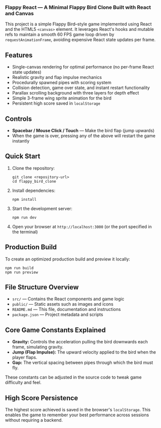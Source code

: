 ### Flappy React — A Minimal Flappy Bird Clone Built with React and Canvas

This project is a simple Flappy Bird–style game implemented using React and the HTML5 `<canvas>` element. It leverages React's hooks and mutable refs to maintain a smooth 60 FPS game loop driven by `requestAnimationFrame`, avoiding expensive React state updates per frame.

## Features

- Single-canvas rendering for optimal performance (no per-frame React state updates)
- Realistic gravity and flap impulse mechanics
- Procedurally spawned pipes with scoring system
- Collision detection, game over state, and instant restart functionality
- Parallax scrolling background with three layers for depth effect
- Simple 3-frame wing sprite animation for the bird
- Persistent high score saved in `localStorage`

## Controls

- **Spacebar / Mouse Click / Touch** — Make the bird flap (jump upwards)
- When the game is over, pressing any of the above will restart the game instantly

## Quick Start

1. Clone the repository:
   ```
   git clone <repository-url>
   cd flappy_bird_clone
   ```
2. Install dependencies:
   ```
   npm install
   ```
3. Start the development server:
   ```
   npm run dev
   ```
4. Open your browser at `http://localhost:3000` (or the port specified in the terminal)

## Production Build

To create an optimized production build and preview it locally:

```
npm run build
npm run preview
```

## File Structure Overview

- `src/` — Contains the React components and game logic
- `public/` — Static assets such as images and icons
- `README.md` — This file, documentation and instructions
- `package.json` — Project metadata and scripts

## Core Game Constants Explained

- **Gravity:** Controls the acceleration pulling the bird downwards each frame, simulating gravity.
- **Jump (Flap Impulse):** The upward velocity applied to the bird when the player flaps.
- **Gap:** The vertical spacing between pipes through which the bird must fly.

These constants can be adjusted in the source code to tweak game difficulty and feel.

## High Score Persistence

The highest score achieved is saved in the browser's `localStorage`. This enables the game to remember your best performance across sessions without requiring a backend.
